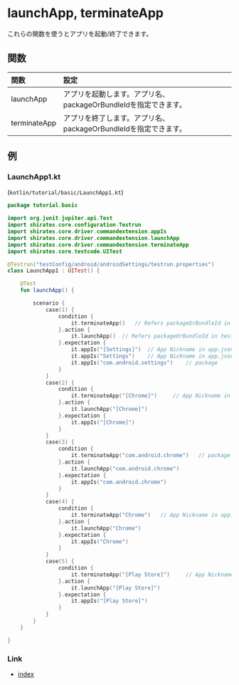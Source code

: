 # launchApp, terminateApp

これらの関数を使うとアプリを起動/終了できます。

## 関数

| 関数           | 設定                                       |
|:-------------|:-----------------------------------------|
| launchApp    | アプリを起動します。アプリ名、packageOrBundleIdを指定できます。 |
| terminateApp | アプリを終了します。アプリ名、packageOrBundleIdを指定できます。 |

## 例

### LaunchApp1.kt

(`kotlin/tutorial/basic/LaunchApp1.kt`)

```kotlin
package tutorial.basic

import org.junit.jupiter.api.Test
import shirates.core.configuration.Testrun
import shirates.core.driver.commandextension.appIs
import shirates.core.driver.commandextension.launchApp
import shirates.core.driver.commandextension.terminateApp
import shirates.core.testcode.UITest

@Testrun("testConfig/android/androidSettings/testrun.properties")
class LaunchApp1 : UITest() {

    @Test
    fun launchApp() {

        scenario {
            case(1) {
                condition {
                    it.terminateApp()   // Refers packageOrBundleId in testConfig.json
                }.action {
                    it.launchApp()  // Refers packageOrBundleId in testConfig.json
                }.expectation {
                    it.appIs("[Settings]")  // App Nickname in app.json
                    it.appIs("Settings")    // App Nickname in app.json
                    it.appIs("com.android.settings")    // package
                }
            }
            case(2) {
                condition {
                    it.terminateApp("[Chrome]")     // App Nickname in app.json
                }.action {
                    it.launchApp("[Chrome]")
                }.expectation {
                    it.appIs("[Chrome]")
                }
            }
            case(3) {
                condition {
                    it.terminateApp("com.android.chrome")   // package
                }.action {
                    it.launchApp("com.android.chrome")
                }.expectation {
                    it.appIs("com.android.chrome")
                }
            }
            case(4) {
                condition {
                    it.terminateApp("Chrome")   // App Nickname in app.json
                }.action {
                    it.launchApp("Chrome")
                }.expectation {
                    it.appIs("Chrome")
                }
            }
            case(5) {
                condition {
                    it.terminateApp("[Play Store]")     // App Nickname in app.json
                }.action {
                    it.launchApp("[Play Store]")
                }.expectation {
                    it.appIs("[Play Store]")
                }
            }
        }
    }

}
```

### Link

- [index](../../../index_ja.md)

